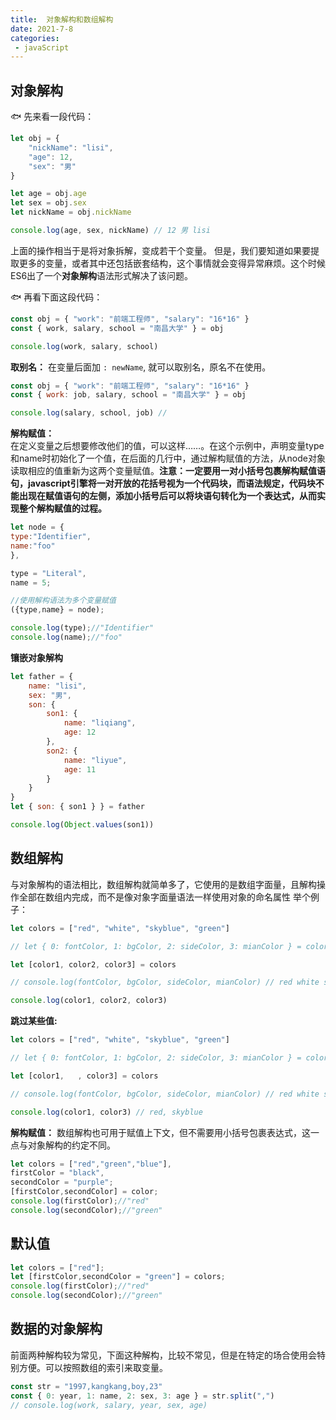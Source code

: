 ```yaml
---
title:  对象解构和数组解构
date: 2021-7-8
categories: 
 - javaScript
---
```

<Boxx type='tip' />

## 对象解构

:fish: 先来看一段代码：
```js
let obj = {
    "nickName": "lisi",
    "age": 12,
    "sex": "男"
}

let age = obj.age
let sex = obj.sex
let nickName = obj.nickName

console.log(age, sex, nickName) // 12 男 lisi
```

上面的操作相当于是将对象拆解，变成若干个变量。 但是，我们要知道如果要提取更多的变量，或者其中还包括嵌套结构，这个事情就会变得异常麻烦。这个时候ES6出了一个**对象解构**语法形式解决了该问题。

:fish: 再看下面这段代码：

```js
const obj = { "work": "前端工程师", "salary": "16*16" }
const { work, salary, school = "南昌大学" } = obj

console.log(work, salary, school)
```

**取别名：** 在变量后面加 ```: newName```, 就可以取别名，原名不在使用。

```js {2}
const obj = { "work": "前端工程师", "salary": "16*16" }
const { work: job, salary, school = "南昌大学" } = obj

console.log(salary, school, job) // 
```

**解构赋值：**    
在定义变量之后想要修改他们的值，可以这样……。在这个示例中，声明变量type和name时初始化了一个值，在后面的几行中，通过解构赋值的方法，从node对象读取相应的值重新为这两个变量赋值。**注意：一定要用一对小括号包裹解构赋值语句，javascript引擎将一对开放的花括号视为一个代码块，而语法规定，代码块不能出现在赋值语句的左侧，添加小括号后可以将块语句转化为一个表达式，从而实现整个解构赋值的过程。**
```js
let node = {
type:"Identifier",
name:"foo"
},

type = "Literal",
name = 5;

//使用解构语法为多个变量赋值
({type,name} = node);

console.log(type);//"Identifier"
console.log(name);//"foo"
```

**镶嵌对象解构**

```js 
let father = {
    name: "lisi",
    sex: "男",
    son: {
        son1: {
            name: "liqiang",
            age: 12
        },
        son2: {
            name: "liyue",
            age: 11
        }
    }
}
let { son: { son1 } } = father

console.log(Object.values(son1))
```


## 数组解构
与对象解构的语法相比，数组解构就简单多了，它使用的是数组字面量，且解构操作全部在数组内完成，而不是像对象字面量语法一样使用对象的命名属性
举个例子：

```js 
let colors = ["red", "white", "skyblue", "green"]

// let { 0: fontColor, 1: bgColor, 2: sideColor, 3: mianColor } = colors

let [color1, color2, color3] = colors 

// console.log(fontColor, bgColor, sideColor, mianColor) // red white skyblue green

console.log(color1, color2, color3)
```

**跳过某些值:** 

```js
let colors = ["red", "white", "skyblue", "green"]

// let { 0: fontColor, 1: bgColor, 2: sideColor, 3: mianColor } = colors

let [color1,   , color3] = colors 

// console.log(fontColor, bgColor, sideColor, mianColor) // red white skyblue green

console.log(color1, color3) // red, skyblue
```

**解构赋值：**
   数组解构也可用于赋值上下文，但不需要用小括号包裹表达式，这一点与对象解构的约定不同。

```js
let colors = ["red","green","blue"],
firstColor = "black",
secondColor = "purple";
[firstColor,secondColor] = color;
console.log(firstColor);//"red"
console.log(secondColor);//"green"
```

## 默认值

```js
let colors = ["red"];
let [firstColor,secondColor = "green"] = colors;
console.log(firstColor);//"red"
console.log(secondColor);//"green"
```


## 数据的对象解构
前面两种解构较为常见，下面这种解构，比较不常见，但是在特定的场合使用会特别方便。可以按照数组的索引来取变量。

```js
const str = "1997,kangkang,boy,23"
const { 0: year, 1: name, 2: sex, 3: age } = str.split(",")
// console.log(work, salary, year, sex, age)
```
